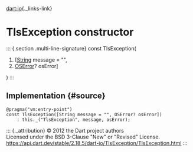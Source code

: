 [dart:io](../../dart-io/dart-io-library){._links-link}

TlsException constructor
========================

::: {.section .multi-line-signature}
const TlsException(

1.  \[[String](../../dart-core/string-class) message = \"\",
2.  [OSError](../oserror-class)? osError\]

)
:::

Implementation {#source}
--------------

``` {.language-dart data-language="dart"}
@pragma("vm:entry-point")
const TlsException([String message = "", OSError? osError])
    : this._("TlsException", message, osError);
```

::: {._attribution}
© 2012 the Dart project authors\
Licensed under the BSD 3-Clause \"New\" or \"Revised\" License.\
<https://api.dart.dev/stable/2.18.5/dart-io/TlsException/TlsException.html>
:::

